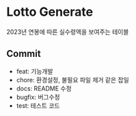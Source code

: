 # Lotto Generate

2023년 연봉에 따른 실수령액을 보여주는 테이블

## Commit

- feat: 기능개발
- chore: 환경설정, 불필요 파일 제거 같은 잡일
- docs: README 수정
- bugfix: 버그수정
- test: 테스트 코드
